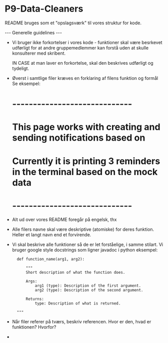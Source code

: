 # P9-Data-Cleaners
README bruges som et "opslagsværk" til vores struktur for kode. 

--- Generelle guidelines ---

* Vi bruger ikke forkortelser i vores kode - funktioner skal være besrkevet udførligt for at andre gruppemedlemmer kan forstå uden at skulle konsulterer med skribent.

    IN CASE at man laver en forkortelse, skal den beskrives udførligt og tydeligt.

* Øverst i samtlige filer kræves en forklaring af filens funktion og formål
    Se eksempel:
    # -----------------------------
    # This page works with creating and sending notifications based on 
    # 
    # Currently it is printing 3 reminders in the terminal based on the mock data
    # -----------------------------

* Alt ud over vores README foregår på engelsk, thx


* Alle filers navne skal være deskriptive (atomiske) for deres funktion. Heller et langt navn end et forvirende. 


* Vi skal beskrive alle funktioner så de er let forståelige, i samme stilart. 
    Vi bruger google style docstrings som ligner javadoc i python eksempel: 

        def function_name(arg1, arg2):

            """
            Short description of what the function does.

            Args:
                arg1 (type): Description of the first argument.
                arg2 (type): Description of the second argument.

            Returns:
                type: Description of what is returned.

        """

* Når filer referer på tværs, beskriv referencen. Hvor er den, hvad er funktionen? Hvorfor?

* 